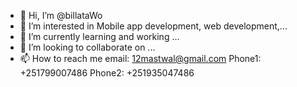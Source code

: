 - 👋 Hi, I’m @billataWo
- 👀 I’m interested in Mobile app development, web development,...
- 🌱 I’m currently learning and working ...
- 💞️ I’m looking to collaborate on ...
- 📫 How to reach me email: 12mastwal@gmail.com
                      Phone1: +251799007486
                      Phone2: +251935047486
                      
<!---
billataWo/billataWo is a ✨ special ✨ repository because its `README.md` (this file) appears on your GitHub profile.
You can click the Preview link to take a look at your changes.
--->
